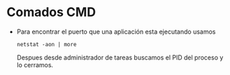 # Comados CMD

* Para encontrar el puerto que una aplicación esta ejecutando usamos

    `netstat -aon | more`
    
    Despues desde administrador de tareas buscamos el PID del proceso y lo cerramos.